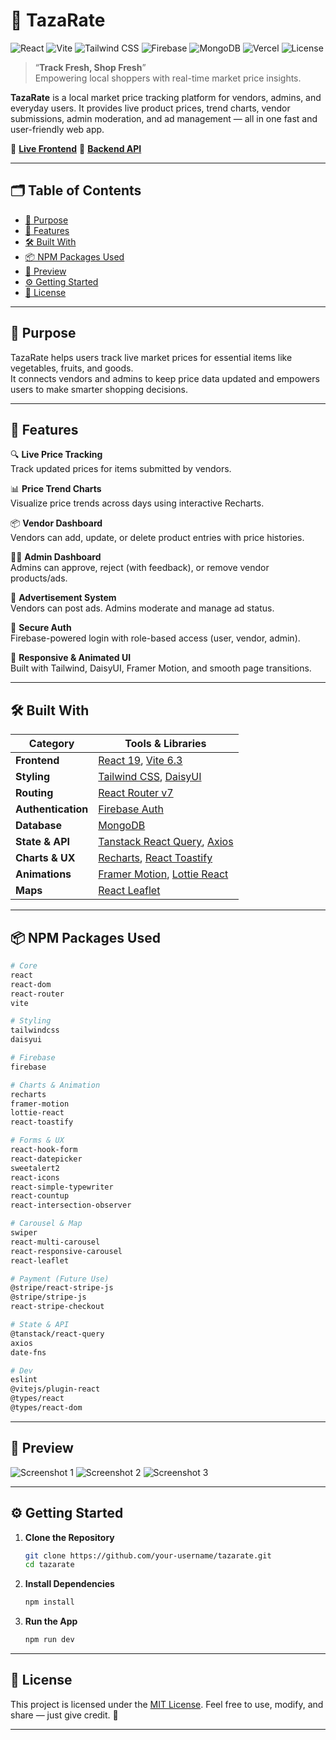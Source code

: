 # 🛒 TazaRate

![React](https://img.shields.io/badge/React-19-61DAFB?logo=react&logoColor=white)
![Vite](https://img.shields.io/badge/Vite-6.3-646CFF?logo=vite&logoColor=white)
![Tailwind CSS](https://img.shields.io/badge/TailwindCSS-4.1-06B6D4?logo=tailwindcss&logoColor=white)
![Firebase](https://img.shields.io/badge/Firebase-Auth%20%26%20Hosting-FFCA28?logo=firebase&logoColor=black)
![MongoDB](https://img.shields.io/badge/MongoDB-Database-47A248?logo=mongodb&logoColor=white)
![Vercel](https://img.shields.io/badge/Vercel-Backend-000000?logo=vercel&logoColor=white)
![License](https://img.shields.io/badge/License-MIT-green)

> “**Track Fresh, Shop Fresh**”  
> Empowering local shoppers with real-time market price insights.

**TazaRate** is a local market price tracking platform for vendors, admins, and everyday users. It provides live product prices, trend charts, vendor submissions, admin moderation, and ad management — all in one fast and user-friendly web app.

🔗 [**Live Frontend**](https://tazarate-web.web.app)
🚀 [**Backend API**](https://taza-rate-server.vercel.app)

---

## 🗂️ Table of Contents

- [🎯 Purpose](#-purpose)
- [🚀 Features](#-features)
- [🛠️ Built With](#-built-with)
- [📦 NPM Packages Used](#-npm-packages-used)
- [📸 Preview](#-preview)
- [⚙️ Getting Started](#️-getting-started)
- [📄 License](#-license)

---

## 🎯 Purpose

TazaRate helps users track live market prices for essential items like vegetables, fruits, and goods.  
It connects vendors and admins to keep price data updated and empowers users to make smarter shopping decisions.

---

## 🚀 Features

🔍 **Live Price Tracking**  
Track updated prices for items submitted by vendors.

📊 **Price Trend Charts**  
Visualize price trends across days using interactive Recharts.

📦 **Vendor Dashboard**  
Vendors can add, update, or delete product entries with price histories.

🧑‍💼 **Admin Dashboard**  
Admins can approve, reject (with feedback), or remove vendor products/ads.

📢 **Advertisement System**  
Vendors can post ads. Admins moderate and manage ad status.

🔐 **Secure Auth**  
Firebase-powered login with role-based access (user, vendor, admin).

🧭 **Responsive & Animated UI**  
Built with Tailwind, DaisyUI, Framer Motion, and smooth page transitions.

---

## 🛠️ Built With

| Category            | Tools & Libraries                                                                             |
| ------------------- | --------------------------------------------------------------------------------------------- |
| **Frontend**        | [React 19](https://react.dev/), [Vite 6.3](https://vitejs.dev/)                               |
| **Styling**         | [Tailwind CSS](https://tailwindcss.com/), [DaisyUI](https://daisyui.com/)                     |
| **Routing**         | [React Router v7](https://reactrouter.com/)                                                   |
| **Authentication**  | [Firebase Auth](https://firebase.google.com/)                                                 |
| **Database**        | [MongoDB](https://www.mongodb.com/)                                                           |
| **State & API**     | [Tanstack React Query](https://tanstack.com/query), [Axios](https://axios-http.com/)         |
| **Charts & UX**     | [Recharts](https://recharts.org/), [React Toastify](https://fkhadra.github.io/react-toastify/)|
| **Animations**      | [Framer Motion](https://www.framer.com/motion/), [Lottie React](https://lottiefiles.com/)     |
| **Maps**            | [React Leaflet](https://react-leaflet.js.org/)

---

## 📦 NPM Packages Used

```bash
# Core
react
react-dom
react-router
vite

# Styling
tailwindcss
daisyui

# Firebase
firebase

# Charts & Animation
recharts
framer-motion
lottie-react
react-toastify

# Forms & UX
react-hook-form
react-datepicker
sweetalert2
react-icons
react-simple-typewriter
react-countup
react-intersection-observer

# Carousel & Map
swiper
react-multi-carousel
react-responsive-carousel
react-leaflet

# Payment (Future Use)
@stripe/react-stripe-js
@stripe/stripe-js
react-stripe-checkout

# State & API
@tanstack/react-query
axios
date-fns

# Dev
eslint
@vitejs/plugin-react
@types/react
@types/react-dom
```

---

## 📸 Preview

![Screenshot 1](https://i.ibb.co/jkJQYvf6/image.png)
![Screenshot 2](https://i.ibb.co/3YRZn8XN/image.png)
![Screenshot 3](https://i.ibb.co/QZyDfTS/image.png)

---

## ⚙️ Getting Started

1. **Clone the Repository**

   ```bash
   git clone https://github.com/your-username/tazarate.git
   cd tazarate

   ```

2. **Install Dependencies**

   ```bash
   npm install
   ```

3. **Run the App**

   ```bash
   npm run dev
   ```

---

## 📄 License

This project is licensed under the [MIT License](LICENSE).
Feel free to use, modify, and share — just give credit. 📘

---